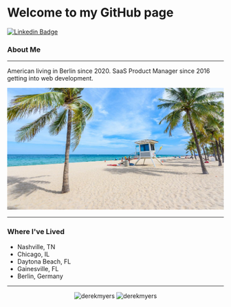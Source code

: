 # Welcome to my GitHub page
[![Linkedin Badge](https://img.shields.io/badge/-DerekMyers-blue?style=flat-square&logo=Linkedin&logoColor=white&link=https://www.linkedin.com/in/derekmyers/)](https://www.linkedin.com/in/derekmyers/)

### About Me
___
American living in Berlin since 2020. SaaS Product Manager since 2016 getting into web development.

<p align="center"> <img src="./florida.jpeg" width=600px />
</p>

___
### Where I've Lived
 - Nashville, TN
 - Chicago, IL
 - Daytona Beach, FL
 - Gainesville, FL
 - Berlin, Germany

___

<p align="center"> <img src="https://github-readme-stats.vercel.app/api?username=cashmerelc&theme=vue-dark&show_icons=true&hide_border=true&count_private=true" alt="derekmyers" />

<img src="https://github-readme-streak-stats.herokuapp.com/?user=cashmerelc&theme=vue-dark&hide_border=true" alt="derekmyers" />
</p>


